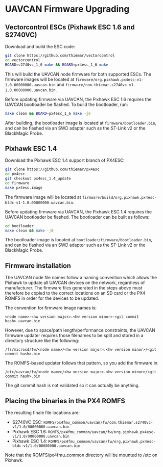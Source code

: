 # UAVCAN Firmware Upgrading

## Vectorcontrol ESCs (Pixhawk ESC 1.6 and S2740VC)

Download and build the ESC code:

<div class="host-code"></div>

```sh
git clone https://github.com/thiemar/vectorcontrol
cd vectorcontrol
BOARD=s2740vc_1_0 make && BOARD=px4esc_1_6 make
```

This will build the UAVCAN node firmware for both supported ESCs. The firmware images will be located at `firmware/org.pixhawk.px4esc-v1-1.0.00000000.uavcan.bin` and `firmware/com.thiemar.s2740vc-v1-1.0.00000000.uavcan.bin`.

Before updating firmware via UAVCAN, the Pixhawk ESC 1.6 requires the UAVCAN bootloader be flashed. To build the bootloader, run:

```sh
make clean && BOARD=px4esc_1_6 make -j8 
```

After building, the bootloader image is located at `firmware/bootloader.bin`, and can be flashed via an SWD adapter such as the ST-Link v2 or the BlackMagic Probe.

## Pixhawk ESC 1.4

Download the Pixhawk ESC 1.4 support branch of PX4ESC:

<div class="host-code"><div>

```sh
git clone https://github.com/thiemar/px4esc
cd px4esc
git checkout px4esc_1.4_update
cd firmware
make px4esc.image
```

The firmware image will be located at `firmware/build/org.pixhawk.px4esc-bldc-v1-1.0.00000000.uavcan.bin`.

Before updating firmware via UAVCAN, the Pixhawk ESC 1.4 requires the UAVCAN bootloader be flashed. The bootloader can be built as follows:

```sh
cd bootloader
make clean && make -j8
```

The bootloader image is located at `bootloader/firmware/bootloader.bin`, and can be flashed via an SWD adapter such as the ST-Link v2 or the BlackMagic Probe.

## Firmware installation

The UAVCAN node file names follow a naming convention which allows the Pixhawk to update all UAVCAN devices on the network, regardless of manufacturer. The firmware files generated in the steps above must therefore be copied to the correct locations on an SD card or the PX4 ROMFS in order for the devices to be updated.

The convention for firmware image names is:

  ```<node name>-<hw version major>.<hw version minor>-<git commit hash>.uavcan.bin```

However, due to space/path length/performance constraints, the UAVCAN firmware updater requires those filenames to be split and stored in a directory structure like the following:

  ```/fs/microsd/fw/<node name>/<hw version major>.<hw version minor>/<git commit hash>.bin```

The ROMFS-based updater follows that pattern, so you add the firmware in:

  ```/etc/uavcan/fw/<node name>/<hw version major>.<hw version minor>/<git commit hash>.bin```

The git commit hash is not validated so it can actually be anything.

## Placing the binaries in the PX4 ROMFS

The resulting finale file locations are:

  * S2740VC ESC: ```ROMFS/px4fmu_common/uavcan/fw/com.thiemar.s2740vc-v1/1.0/00000000.uavcan.bin```
  * Pixhawk ESC 1.6: ```ROMFS/px4fmu_common/uavcan/fw/org.pixhawk.px4esc-v1/1.0/00000000.uavcan.bin```
  * Pixhawk ESC 1.4: ```ROMFS/px4fmu_common/uavcan/fw/org.pixhawk.px4esc-bldc-v1/1.0/00000000.uavcan.bin```

Note that the ROMFS/px4fmu_common directory will be mounted to /etc on Pixhawk.
